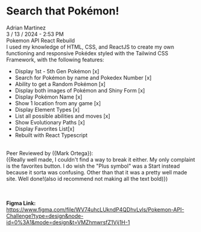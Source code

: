 # Search that Pokémon!

Adrian Martinez<br>
3 / 13 / 2024 - 2:53 PM<br>
Pokemon API React Rebuild<br>
I used my knowledge of HTML, CSS, and ReactJS to create my own functioning and responsive Pokédex styled with the Tailwind CSS Framework, with the following features:<br>
<ul>
    <li>Display 1st - 5th Gen Pokémon [x]</li>
    <li>Search for Pokémon by name and Pokedex Number [x]</li>
    <li>Ability to get a Random Pokémon [x]</li>
    <li>Display both images of Pokémon and Shiny Form [x]</li>
    <li>Display Pokémon Name [x]</li>
    <li>Show 1 location from any game [x]</li>
    <li>Display Element Types [x]</li>
    <li>List all possible abilities and moves [x]</li>
    <li>Show Evolutionary Paths [x]</li>
    <li>Display Favorites List[x]</li>
    <li>Rebuilt with React Typescript</li>
</ul>
<br>
Peer Reviewed by ({Mark Ortega}):<br>
({Really well made, I couldn't find a way to break it either. My only complaint is the favorites button. I do wish the "Plus symbol" was a Start instead because it sorta was confusing. Other than that it was a pretty well made site. Well done!(also id recommend not making all the text bold)})

<br><br>
<b>Figma Link:</b> https://www.figma.com/file/WV74uhcLUkndP4QDhvLvls/Pokemon-API-Challenge?type=design&node-id=0%3A1&mode=design&t=VMZhmwrsfZ1Vij1H-1
<br>
                   
